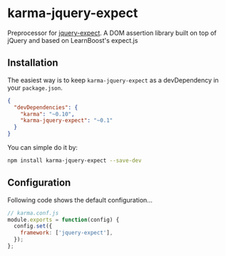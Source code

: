 # karma-jquery-expect

Preprocessor for [jquery-expect](https://github.com/Codecademy/jquery-expect). A DOM assertion library built on top of jQuery and based on LearnBoost's expect.js

## Installation

The easiest way is to keep `karma-jquery-expect` as a devDependency in your `package.json`.
```json
{
  "devDependencies": {
    "karma": "~0.10",
    "karma-jquery-expect": "~0.1"
  }
}
```
You can simple do it by:
```bash
npm install karma-jquery-expect --save-dev
```
## Configuration

Following code shows the default configuration...
```js
// karma.conf.js
module.exports = function(config) {
  config.set({
    framework: ['jquery-expect'],
  });
};
```
